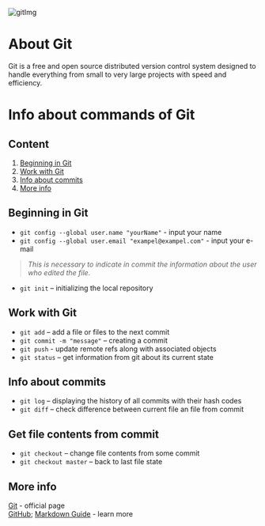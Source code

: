 <Links>

[GitHub]: https://gist.github.com/Jekins/2bf2d0638163f1294637
[Markdown Guide]: https://www.markdownguide.org/basic-syntax/
[Git]: https://git-scm.com/

<Link for table of Content >

[Beginning in Git]:#Beginning-in-Git
[Work with Git]:#Work-with-Git
[Info about commits]:#Info-about-commits
[More info]:#More-info

![gitImg](https://fuzeservers.ru/wp-content/uploads/3/0/c/30c29ce4cc08523ecc6e1f205bc207d0.jpeg "Git")

# About Git
Git is a free and open source distributed version control system designed to handle everything from small to very large projects with speed and efficiency. 


# Info about commands  of Git
## Content
1. [Beginning in Git]
2. [Work with Git]
3. [Info about commits]
4. [More info]

## Beginning in Git
* `git config --global user.name "yourName"` - input your name
* `git config --global user.email "exampel@exampel.com"` - input your e-mail
>*This is necessary to indicate in commit the information about the user who edited the file.*
* `git init` – initializing the local repository

## Work with Git
* `git add` – add a file or files to the next commit
* `git commit -m "message"` – creating a commit
* `git push` - update remote refs along with associated objects
* `git status` – get information from git about its current state

## Info about commits
* `git log` – displaying the history of all commits with their hash codes
* `git diff` – check difference between current file an file from commit

## Get file contents from commit
* `git checkout` – change file contents from some commit
* `git checkout master` – back to last file state


## More info
[Git] - official page  
[GitHub]; [Markdown Guide] - learn more